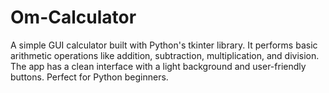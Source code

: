 # Om-Calculator
A simple GUI calculator built with Python's tkinter library. It performs basic arithmetic operations like addition, subtraction, multiplication, and division. The app has a clean interface with a light background and user-friendly buttons. Perfect for Python beginners.

